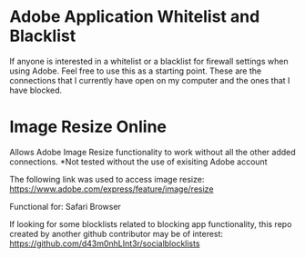 # Adobe Application Whitelist and Blacklist

If anyone is interested in a whitelist or a blacklist for firewall settings when using Adobe.
Feel free to use this as a starting point. These are the connections that I currently have open on my computer and the ones that I have blocked.

# Image Resize Online

Allows Adobe Image Resize functionality to work without all the other added connections. *Not tested without the use of exisiting Adobe account 

The following link was used to access image resize: https://www.adobe.com/express/feature/image/resize

Functional for: Safari Browser


If looking for some blocklists related to blocking app functionality, this repo created by another github contributor may be of interest:
https://github.com/d43m0nhLInt3r/socialblocklists
